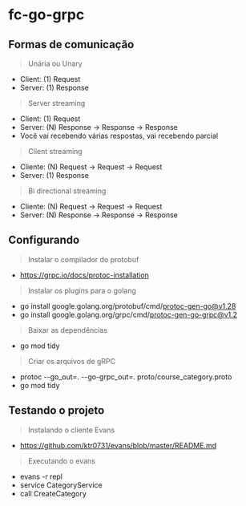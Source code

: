 # fc-go-grpc

## Formas de comunicação

> Unária ou Unary

- Client: (1) Request
- Server: (1) Response

> Server streaming

- Client: (1) Request
- Server: (N) Response -> Response -> Response
- Você vai recebendo várias respostas, vai recebendo parcial

> Client streaming

- Cliente: (N) Request -> Request -> Request
- Server: (1) Response

> Bi directional streaming

- Cliente: (N) Request -> Request -> Request
- Server: (N) Response -> Response -> Response

## Configurando

> Instalar o compilador do protobuf

- <https://grpc.io/docs/protoc-installation>

> Instalar os plugins para o golang

- go install google.golang.org/protobuf/cmd/protoc-gen-go@v1.28
- go install google.golang.org/grpc/cmd/protoc-gen-go-grpc@v1.2

> Baixar as dependências

- go mod tidy

> Criar os arquivos de gRPC

- protoc --go_out=. --go-grpc_out=. proto/course_category.proto
- go mod tidy

## Testando o projeto

> Instalando o cliente Evans

- <https://github.com/ktr0731/evans/blob/master/README.md>

> Executando o evans

- evans -r repl
- service CategoryService
- call CreateCategory
